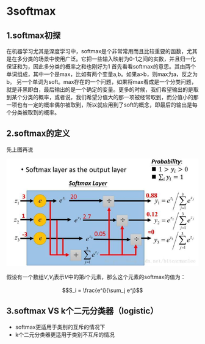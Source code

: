 # 3softmax
## 1.softmax初探
在机器学习尤其是深度学习中，softmax是个非常常用而且比较重要的函数，尤其是在多分类的场景中使用广泛。它把一些输入映射为0-1之间的实数，并且归一化保证和为，因此多分类的概率之和也刚好为1
首先看看softmax的意思。其由两个单词组成，其中一个是max，比如有两个变量a,b。如果a>b，则max为a，反之为b。
另一个单词为soft。max存在的一个问题，如果将max看成是一个分类问题，就是非黑即白，最后输出的是一个确定的变量。更多的时候，我们希望输出的是取到某个分类的概率，或者说，我们希望分值大的那一项被经常取到，而分值小的那一项也有一定的概率偶尔被取到，所以就应用到了soft的概念，即最后的输出是每个分类被取到的概率。

## 2.softmax的定义
先上图再说

![](_v_images/20200205151600497_6502.png)


假设有一个数组$V$,$V_i$表示$V$中的第$i$个元素，那么这个元素的softmax的值为：

$$S_i = \frac{e^i}{\sum_j e^j}$$


## 3.softmax VS k个二元分类器（logistic）
* softmax更适用于类别的互斥的情况下
* k个二元分类器更适用于类别不互斥的情况